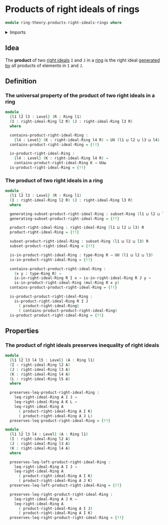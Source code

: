 # Products of right ideals of rings

```agda
module ring-theory.products-right-ideals-rings where
```

<details><summary>Imports</summary>

```agda
open import foundation.dependent-pair-types
open import foundation.identity-types
open import foundation.propositional-truncations
open import foundation.universe-levels

open import ring-theory.poset-of-right-ideals-rings
open import ring-theory.products-subsets-rings
open import ring-theory.right-ideals-generated-by-subsets-rings
open import ring-theory.right-ideals-rings
open import ring-theory.rings
open import ring-theory.subsets-rings
```

</details>

## Idea

The **product** of two [right ideals](ring-theory.right-ideals-rings.md) `I` and
`J` in a [ring](ring-theory.rings.md) is the right ideal
[generated by](ring-theory.right-ideals-generated-by-subsets-rings.md) all
products of elements in `I` and `J`.

## Definition

### The universal property of the product of two right ideals in a ring

```agda
module _
  {l1 l2 l3 : Level} (R : Ring l1)
  (I : right-ideal-Ring l2 R) (J : right-ideal-Ring l3 R)
  where

  contains-product-right-ideal-Ring :
    {l4 : Level} (K : right-ideal-Ring l4 R) → UU (l1 ⊔ l2 ⊔ l3 ⊔ l4)
  contains-product-right-ideal-Ring = {!!}

  is-product-right-ideal-Ring :
    {l4 : Level} (K : right-ideal-Ring l4 R) →
    contains-product-right-ideal-Ring K → UUω
  is-product-right-ideal-Ring = {!!}
```

### The product of two right ideals in a ring

```agda
module _
  {l1 l2 l3 : Level} (R : Ring l1)
  (I : right-ideal-Ring l2 R) (J : right-ideal-Ring l3 R)
  where

  generating-subset-product-right-ideal-Ring : subset-Ring (l1 ⊔ l2 ⊔ l3) R
  generating-subset-product-right-ideal-Ring = {!!}

  product-right-ideal-Ring : right-ideal-Ring (l1 ⊔ l2 ⊔ l3) R
  product-right-ideal-Ring = {!!}

  subset-product-right-ideal-Ring : subset-Ring (l1 ⊔ l2 ⊔ l3) R
  subset-product-right-ideal-Ring = {!!}

  is-in-product-right-ideal-Ring : type-Ring R → UU (l1 ⊔ l2 ⊔ l3)
  is-in-product-right-ideal-Ring = {!!}

  contains-product-product-right-ideal-Ring :
    (x y : type-Ring R) →
    is-in-right-ideal-Ring R I x → is-in-right-ideal-Ring R J y →
    is-in-product-right-ideal-Ring (mul-Ring R x y)
  contains-product-product-right-ideal-Ring = {!!}

  is-product-product-right-ideal-Ring :
    is-product-right-ideal-Ring R I J
      ( product-right-ideal-Ring)
      ( contains-product-product-right-ideal-Ring)
  is-product-product-right-ideal-Ring = {!!}
```

## Properties

### The product of right ideals preserves inequality of right ideals

```agda
module _
  {l1 l2 l3 l4 l5 : Level} (A : Ring l1)
  (I : right-ideal-Ring l2 A)
  (J : right-ideal-Ring l3 A)
  (K : right-ideal-Ring l4 A)
  (L : right-ideal-Ring l5 A)
  where

  preserves-leq-product-right-ideal-Ring :
    leq-right-ideal-Ring A I J →
    leq-right-ideal-Ring A K L →
    leq-right-ideal-Ring A
      ( product-right-ideal-Ring A I K)
      ( product-right-ideal-Ring A J L)
  preserves-leq-product-right-ideal-Ring = {!!}

module _
  {l1 l2 l3 l4 : Level} (A : Ring l1)
  (I : right-ideal-Ring l2 A)
  (J : right-ideal-Ring l3 A)
  (K : right-ideal-Ring l4 A)
  where

  preserves-leq-left-product-right-ideal-Ring :
    leq-right-ideal-Ring A I J →
    leq-right-ideal-Ring A
      ( product-right-ideal-Ring A I K)
      ( product-right-ideal-Ring A J K)
  preserves-leq-left-product-right-ideal-Ring = {!!}

  preserves-leq-right-product-right-ideal-Ring :
    leq-right-ideal-Ring A J K →
    leq-right-ideal-Ring A
      ( product-right-ideal-Ring A I J)
      ( product-right-ideal-Ring A I K)
  preserves-leq-right-product-right-ideal-Ring = {!!}
```
